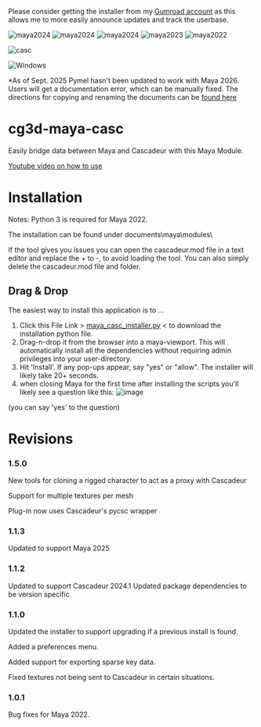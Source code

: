 Please consider getting the installer from my [Gumroad account](https://3dcgguru.gumroad.com/l/jowgd) as this allows me to more easily announce updates and track the userbase.

![maya2024](https://img.shields.io/badge/Maya_2026*-tested-yellow.svg)
![maya2024](https://img.shields.io/badge/Maya_2025-tested-brightgreen.svg)
![maya2024](https://img.shields.io/badge/Maya_2024-tested-brightgreen.svg)
![maya2023](https://img.shields.io/badge/Maya_2023-tested-brightgreen.svg)
![maya2022](https://img.shields.io/badge/Maya_2022-tested-brightgreen.svg)

![casc](https://img.shields.io/badge/Cascadeur_2025.2+-required-red.svg)

![Windows](https://img.shields.io/badge/Windows-tested-blue)

*As of Sept. 2025 Pymel hasn't been updated to work with Maya 2026.  Users will get a documentation error, which can be manually fixed.  The directions for copying and renaming the documents can be [found here](https://www.autodesk.com/support/technical/article/caas/sfdcarticles/sfdcarticles/PyMEL-fails-while-importing-modules-with-error-Cannot-find-maya-documentation-in-Maya.html)

# cg3d-maya-casc
Easily bridge data between Maya and Cascadeur with this Maya Module.

[Youtube video on how to use](https://youtu.be/BQiqKtXEmP4)

# Installation

Notes:
Python 3 is required for Maya 2022. 

The installation can be found under documents\maya\modules\

If the tool gives you issues you can open the cascadeur.mod file in a text editor and replace the + to -, to avoid loading the tool.  You can also simply delete the cascadeur.mod file and folder.

## Drag & Drop
The easiest way to install this application is to ...
1. Click this File Link > [maya_casc_installer.py](https://github.com/Nathanieljla/cg3d-maya-casc/releases/download/v.1.5.0-rc1/maya_casc_installer.py) < to download the installation python file.
2. Drag-n-drop it from the browser into a maya-viewport. 
This will automatically install all the dependencies without requiring admin privileges into your user-directory.
3. Hit 'Install'.  If any pop-ups appear, say "yes" or "allow".  The installer will likely take 20+ seconds.
4. when closing Maya for the first time after installing the scripts you'll likely see a question like this:
   ![image](https://github.com/Nathanieljla/cg3d-maya-casc/assets/1466171/3c40331a-5e3b-4151-85c5-1e2127ff3f28)
   
 (you can say 'yes' to the question)

 # Revisions
 ### 1.5.0
 New tools for cloning a rigged character to act as a proxy with Cascadeur
 
 Support for multiple textures per mesh
 
 Plug-in now uses Cascadeur's pycsc wrapper
 
 ### 1.1.3
 Updated to support Maya 2025
 
 ### 1.1.2
 Updated to support Cascadeur 2024.1
 Updated package dependencies to be version specific
 
 
 ### 1.1.0
 
 Updated the installer to support upgrading if a previous install is found.
 
 Added a preferences menu.
 
 Added support for exporting sparse key data.
 
 Fixed textures not being sent to Cascadeur in certain situations.
 
 ### 1.0.1
 
 Bug fixes for Maya 2022.
   

